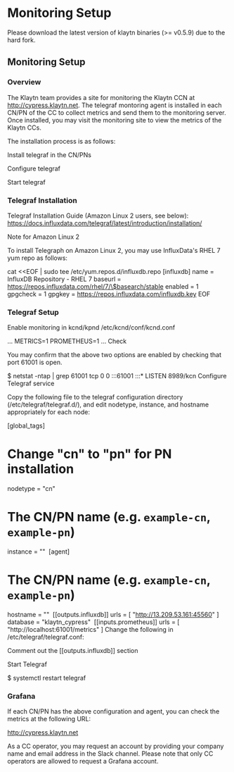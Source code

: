 # Monitoring Setup

Please download the latest version of klaytn binaries (>= v0.5.9) due to the hard fork.

## Monitoring Setup
### Overview
The Klaytn team provides a site for monitoring the Klaytn CCN at http://cypress.klaytn.net. The telegraf montoring agent is installed in each CN/PN of the CC to collect metrics and send them to the monitoring server. Once installed, you may visit the monitoring site to view the metrics of the Klaytn CCs.

The installation process is as follows:

Install telegraf in the CN/PNs

Configure telegraf

Start telegraf

### Telegraf Installation
Telegraf Installation Guide (Amazon Linux 2 users, see below): https://docs.influxdata.com/telegraf/latest/introduction/installation/​

Note for Amazon Linux 2

To install Telegraph on Amazon Linux 2, you may use InfluxData's RHEL 7 yum repo as follows:

cat <<EOF | sudo tee /etc/yum.repos.d/influxdb.repo
[influxdb]
name = InfluxDB Repository - RHEL 7
baseurl = https://repos.influxdata.com/rhel/7/\$basearch/stable
enabled = 1
gpgcheck = 1
gpgkey = https://repos.influxdata.com/influxdb.key
EOF
### Telegraf Setup
Enable monitoring in kcnd/kpnd
/etc/kcnd/conf/kcnd.conf

...
METRICS=1
PROMETHEUS=1
...
Check

You may confirm that the above two options are enabled by checking that port 61001 is open.

$ netstat -ntap | grep 61001
tcp        0      0 :::61001        :::*       LISTEN      8989/kcn
Configure Telegraf service

Copy the following file to the telegraf configuration directory (/etc/telegraf/telegraf.d/), and edit nodetype, instance, and hostname appropriately for each node:

[global_tags]
  # Change "cn" to "pn" for PN installation
  nodetype = "cn"
​
  # The CN/PN name (e.g. `example-cn`, `example-pn`)
  instance = "<hostname>"
​
[agent]
  # The CN/PN name (e.g. `example-cn`, `example-pn`)
  hostname = "<hostname>"
​
[[outputs.influxdb]]
  urls = [ "http://13.209.53.161:45560" ]
  database = "klaytn_cypress"
​
[[inputs.prometheus]]
  urls = [ "http://localhost:61001/metrics" ]
Change the following in /etc/telegraf/telegraf.conf:

Comment out the [[outputs.influxdb]] section

Start Telegraf

$ systemctl restart telegraf
### Grafana
If each CN/PN has the above configuration and agent, you can check the metrics at the following URL:

​http://cypress.klaytn.net​

As a CC operator, you may request an account by providing your company name and email address in the Slack channel. Please note that only CC operators are allowed to request a Grafana account.

